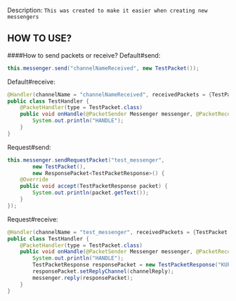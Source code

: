 Description:
```This was created to make it easier when creating new messengers```
## HOW TO USE?
####How to send packets or receive?
Default#send:
```java
this.messenger.send("channelNameReceived", new TestPacket());
```
Default#receive:
```java
@Handler(channelName = "channelNameReceived", receivedPackets = {TestPacket.class}, async = true)
public class TestHandler {
    @PacketHandler(type = TestPacket.class)
    public void onHandle(@PacketSender Messenger messenger, @PacketReceived(callback = false) TestPacket packet){
        System.out.println("HANDLE");
    }
}
```
Request#send:
```java
this.messenger.sendRequestPacket("test_messenger",
        new TestPacket(),
        new ResponsePacket<TestPacketResponse>() {
    @Override
    public void accept(TestPacketResponse packet) {
        System.out.println(packet.getText());
    }
});
```
Request#receive:
```java
@Handler(channelName = "test_messenger", receivedPackets = {TestPacket.class}, async = true)
public class TestHandler {
    @PacketHandler(type = TestPacket.class)
    public void onHandle(@PacketSender Messenger messenger, @PacketReceived(callback = true) TestPacket packet, @PacketArgument(name = "channelReply") String channelReply){
        System.out.println("HANDLE");
        TestPacketResponse responsePacket = new TestPacketResponse("KUPA");
        responsePacket.setReplyChannel(channelReply);
        messenger.reply(responsePacket);
    }
}
```


